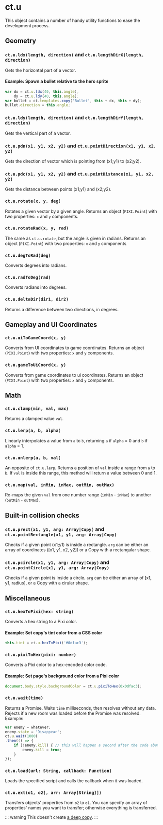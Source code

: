 # ct.u

This object contains a number of handy utility functions to ease the development process.

## Geometry

### `ct.u.ldx(length, direction)` and `ct.u.lengthDirX(length, direction)`

Gets the horizontal part of a vector.

#### Example: Spawn a bullet relative to the hero sprite

```js
var dx = ct.u.ldx(40, this.angle),
    dy = ct.u.ldy(40, this.angle);
var bullet = ct.templates.copy('Bullet', this + dx, this + dy);
bullet.direction = this.angle;
```

### `ct.u.ldy(length, direction)` and `ct.u.lengthDirY(length, direction)`

Gets the vertical part of a vector.

### `ct.u.pdn(x1, y1, x2, y2)` and `ct.u.pointDirection(x1, y1, x2, y2)`

Gets the direction of vector which is pointing from (x1;y1) to (x2;y2).

### `ct.u.pdc(x1, y1, x2, y2)` and `ct.u.pointDistance(x1, y1, x2, y2)`

Gets the distance between points (x1;y1) and (x2;y2).

### `ct.u.rotate(x, y, deg)`

Rotates a given vector by a given angle. Returns an object (`PIXI.Point`) with two properties: `x` and `y` components.

### `ct.u.rotateRad(x, y, rad)`

The same as `ct.u.rotate`, but the angle is given in radians. Returns an object (`PIXI.Point`) with two properties: `x` and `y` components.

### `ct.u.degToRad(deg)`

Converts degrees into radians.

### `ct.u.radToDeg(rad)`

Converts radians into degrees.

### `ct.u.deltaDir(dir1, dir2)`

Returns a difference between two directions, in degrees.

## Gameplay and UI Coordinates

### `ct.u.uiToGameCoord(x, y)`

Converts from UI coordinates to game coordinates. Returns an object (`PIXI.Point`) with two properties: `x` and `y` components.

### `ct.u.gameToUiCoord(x, y)`

Converts from game coordinates to ui coordinates. Returns an object (`PIXI.Point`) with two properties: `x` and `y` components.

## Math

### `ct.u.clamp(min, val, max)`

Returns a clamped value `val`.

### `ct.u.lerp(a, b, alpha)`

Linearly interpolates a value from `a` to `b`, returning `a` if `alpha` = 0 and `b` if `alpha` = 1.

### `ct.u.unlerp(a, b, val)`

An opposite of `ct.u.lerp`. Returns a position of `val` inside a range from `a` to `b`. If `val` is inside this range, this method will return a value between 0 and 1.

### `ct.u.map(val, inMin, inMax, outMin, outMax)`

Re-maps the given `val` from one number range (`inMin` - `inMax`) to another (`outMin` - `outMax`).

## Built-in collision checks

### `ct.u.prect(x1, y1, arg: Array|Copy)` and `ct.u.pointRectangle(x1, y1, arg: Array|Copy)`

Checks if a given point (x1;y1) is inside a rectangle. `arg` can be either an array of coordinates ([x1, y1, x2, y2]) or a Copy with a rectangular shape.

### `ct.u.pcircle(x1, y1, arg: Array|Copy)` and `ct.u.pointCircle(x1, y1, arg: Array|Copy)`

Checks if a given point is inside a circle. `arg` can be either an array of [x1, y1, radius], or a Copy with a cirular shape.

## Miscellaneous

### `ct.u.hexToPixi(hex: string)`

Converts a hex string to a Pixi color.

#### Example: Set copy's tint color from a CSS color

```js
this.tint = ct.u.hexToPixi('#0dfac3');
```

### `ct.u.pixiToHex(pixi: number)`

Converts a Pixi color to a hex-encoded color code.

#### Example: Set page's background color from a Pixi color

```js
document.body.style.backgroundColor = ct.u.pixiToHex(0x0dfac3);
```

### `ct.u.wait(time)`

Returns a Promise. Waits `time` milliseconds, then resolves without any data. Rejects if a new room was loaded before the Promise was resolved. Example:

```js
var enemy = whatever;
enemy.state = 'Disappear';
ct.u.wait(1000)
.then(() => {
    if (!enemy.kill) { // this will happen a second after the code above was called.
        enemy.kill = true;
    }
});
```

### `ct.u.load(url: String, callback: Function)`

Loads the specified script and calls the callback when it was loaded.

### `ct.u.ext(o1, o2[, arr: Array[String]])`

Transfers objects' properties from `o2` to `o1`. You can specify an array of properties' names you want to transfer; otherwise everything is transferred.

::: warning
This doesn't create [a deep copy](https://we-are.bookmyshow.com/understanding-deep-and-shallow-copy-in-javascript-13438bad941c).
:::
